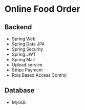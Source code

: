 # Online Food Order
## Backend
- Spring Web
- Spring Data JPA
- Spring Security
- Spring JWT
- Spring Mail
- Upload service
- Stripe Payment
- Role Based Access Control
## Database
- MySQL
